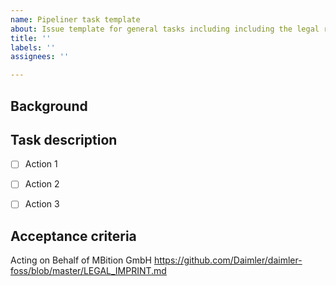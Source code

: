 ```yaml
---
name: Pipeliner task template
about: Issue template for general tasks including including the legal requests
title: ''
labels: ''
assignees: ''

---
```


## Background

[//]: # (Provide a background or the root/source that justifies this task or action.)

## Task description

[//]: # (Short summary of the action to be executed)

* [ ] Action 1
* [ ] Action 2
* [ ] Action 3


## Acceptance criteria

[//]: # (Acceptance criteria should follow the S.M.A.R.T. principle https://en.wikipedia.org/wiki/SMART_criteria )

Acting on Behalf of MBition GmbH
https://github.com/Daimler/daimler-foss/blob/master/LEGAL_IMPRINT.md
